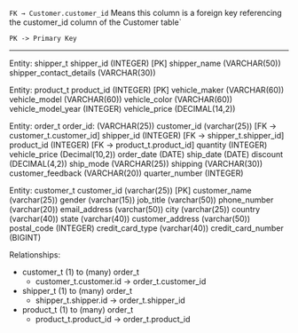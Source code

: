 
`FK → Customer.customer_id`
Means this column is a foreign key referencing the customer_id column of the Customer table`

`PK -> Primary Key`

---

Entity: shipper_t
    shipper_id (INTEGER) [PK]
    shipper_name (VARCHAR(50))
    shipper_contact_details (VARCHAR(30))

Entity: product_t
    product_id (INTEGER) [PK]
    vehicle_maker (VARCHAR(60))
    vehicle_model (VARCHAR(60))
    vehicle_color (VARCHAR(60))
    vehicle_model_year (INTEGER)
    vehicle_price (DECIMAL(14,2))

Entity: order_t
    order_id: (VARCHAR(25))
    customer_id (varchar(25)) [FK -> customer_t.customer_id]
    shipper_id (INTEGER) [FK -> shipper_t.shipper_id]
    product_id (INTEGER) [FK -> product_t.product_id]
    quantity (INTEGER)
    vehicle_price (Decimal(10,2))
    order_date (DATE)
    ship_date (DATE)
    discount (DECIMAL(4,2))
    ship_mode (VARCHAR(25))
    shipping (VARCHAR(30))
    customer_feedback (VARCHAR(20))
    quarter_number (INTEGER)

Entity: customer_t
    customer_id (varchar(25)) [PK]
    customer_name (varchar(25))
    gender (varchar(15))
    job_title (varchar(50))
    phone_number (varchar(20))
    email_address (varchar(50))
    city (varchar(25))
    country (varchar(40))
    state (varchar(40))
    customer_address (varchar(50))
    postal_code (INTEGER)
    credit_card_type (varchar(40))
    credit_card_number (BIGINT)

Relationships:
- customer_t (1) to (many) order_t
  - customer_t.customer.id -> order_t.customer_id
- shipper_t (1) to (many) order_t
  - shipper_t.shipper.id -> order_t.shipper_id
- product_t (1) to (many) order_t
  - product_t.product_id -> order_t.product_id